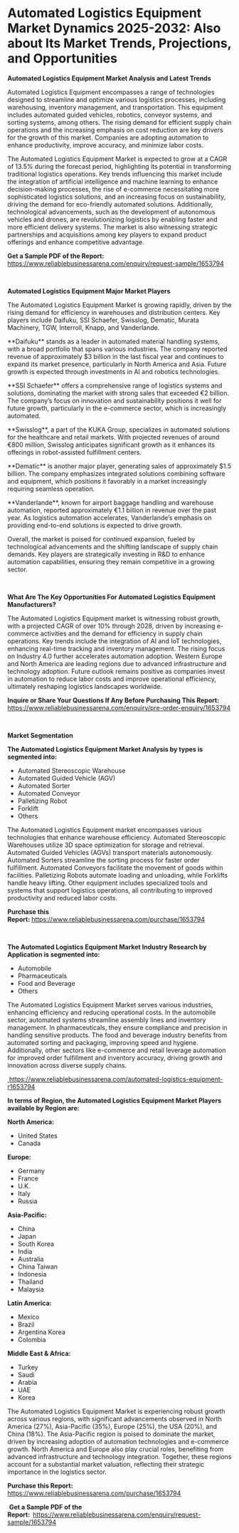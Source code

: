 <p><h1>Automated Logistics Equipment Market Dynamics 2025-2032: Also about Its Market Trends, Projections, and Opportunities</h1></p><p><strong>Automated Logistics Equipment Market Analysis and Latest Trends</strong></p>
<p><p>Automated Logistics Equipment encompasses a range of technologies designed to streamline and optimize various logistics processes, including warehousing, inventory management, and transportation. This equipment includes automated guided vehicles, robotics, conveyor systems, and sorting systems, among others. The rising demand for efficient supply chain operations and the increasing emphasis on cost reduction are key drivers for the growth of this market. Companies are adopting automation to enhance productivity, improve accuracy, and minimize labor costs.</p><p>The Automated Logistics Equipment Market is expected to grow at a CAGR of 13.5% during the forecast period, highlighting its potential in transforming traditional logistics operations. Key trends influencing this market include the integration of artificial intelligence and machine learning to enhance decision-making processes, the rise of e-commerce necessitating more sophisticated logistics solutions, and an increasing focus on sustainability, driving the demand for eco-friendly automated solutions. Additionally, technological advancements, such as the development of autonomous vehicles and drones, are revolutionizing logistics by enabling faster and more efficient delivery systems. The market is also witnessing strategic partnerships and acquisitions among key players to expand product offerings and enhance competitive advantage.</p></p>
<p><strong>Get a Sample PDF of the Report:&nbsp;</strong> <a href="https://www.reliablebusinessarena.com/enquiry/request-sample/1653794?utm_campaign=3057&utm_medium=2&utm_source=Github&utm_content=ia&utm_term=18042025&utm_id=automated-logistics-equipment">https://www.reliablebusinessarena.com/enquiry/request-sample/1653794</a></p>
<p>&nbsp;</p>
<p><strong>Automated Logistics Equipment Major Market Players</strong></p>
<p><p>The Automated Logistics Equipment Market is growing rapidly, driven by the rising demand for efficiency in warehouses and distribution centers. Key players include Daifuku, SSI Schaefer, Swisslog, Dematic, Murata Machinery, TGW, Interroll, Knapp, and Vanderlande.</p><p>**Daifuku** stands as a leader in automated material handling systems, with a broad portfolio that spans various industries. The company reported revenue of approximately $3 billion in the last fiscal year and continues to expand its market presence, particularly in North America and Asia. Future growth is expected through investments in AI and robotics technologies.</p><p>**SSI Schaefer** offers a comprehensive range of logistics systems and solutions, dominating the market with strong sales that exceeded €2 billion. The company’s focus on innovation and sustainability positions it well for future growth, particularly in the e-commerce sector, which is increasingly automated.</p><p>**Swisslog**, a part of the KUKA Group, specializes in automated solutions for the healthcare and retail markets. With projected revenues of around €800 million, Swisslog anticipates significant growth as it enhances its offerings in robot-assisted fulfillment centers.</p><p>**Dematic** is another major player, generating sales of approximately $1.5 billion. The company emphasizes integrated solutions combining software and equipment, which positions it favorably in a market increasingly requiring seamless operation.</p><p>**Vanderlande**, known for airport baggage handling and warehouse automation, reported approximately €1.1 billion in revenue over the past year. As logistics automation accelerates, Vanderlande’s emphasis on providing end-to-end solutions is expected to drive growth.</p><p>Overall, the market is poised for continued expansion, fueled by technological advancements and the shifting landscape of supply chain demands. Key players are strategically investing in R&D to enhance automation capabilities, ensuring they remain competitive in a growing sector.</p></p>
<p>&nbsp;</p>
<p><strong>What Are The Key Opportunities For Automated Logistics Equipment Manufacturers?</strong></p>
<p><p>The Automated Logistics Equipment market is witnessing robust growth, with a projected CAGR of over 10% through 2028, driven by increasing e-commerce activities and the demand for efficiency in supply chain operations. Key trends include the integration of AI and IoT technologies, enhancing real-time tracking and inventory management. The rising focus on Industry 4.0 further accelerates automation adoption. Western Europe and North America are leading regions due to advanced infrastructure and technology adoption. Future outlook remains positive as companies invest in automation to reduce labor costs and improve operational efficiency, ultimately reshaping logistics landscapes worldwide.</p></p>
<p><strong>Inquire or Share Your Questions If Any Before Purchasing This Report:</strong> <a href="https://www.reliablebusinessarena.com/enquiry/pre-order-enquiry/1653794?utm_campaign=3057&utm_medium=2&utm_source=Github&utm_content=ia&utm_term=18042025&utm_id=automated-logistics-equipment">https://www.reliablebusinessarena.com/enquiry/pre-order-enquiry/1653794</a></p>
<p>&nbsp;</p>
<p><strong>Market Segmentation</strong></p>
<p><strong>The Automated Logistics Equipment Market Analysis by types is segmented into:</strong></p>
<p><ul><li>Automated Stereoscopic Warehouse</li><li>Automated Guided Vehicle (AGV)</li><li>Automated Sorter</li><li>Automated Conveyor</li><li>Palletizing Robot</li><li>Forklift</li><li>Others</li></ul></p>
<p><p>The Automated Logistics Equipment market encompasses various technologies that enhance warehouse efficiency. Automated Stereoscopic Warehouses utilize 3D space optimization for storage and retrieval. Automated Guided Vehicles (AGVs) transport materials autonomously. Automated Sorters streamline the sorting process for faster order fulfillment. Automated Conveyors facilitate the movement of goods within facilities. Palletizing Robots automate loading and unloading, while Forklifts handle heavy lifting. Other equipment includes specialized tools and systems that support logistics operations, all contributing to improved productivity and reduced labor costs.</p></p>
<p><strong>Purchase this Report:&nbsp;</strong><a href="https://www.reliablebusinessarena.com/purchase/1653794?utm_campaign=3057&utm_medium=2&utm_source=Github&utm_content=ia&utm_term=18042025&utm_id=automated-logistics-equipment">https://www.reliablebusinessarena.com/purchase/1653794</a></p>
<p>&nbsp;</p>
<p><strong>The Automated Logistics Equipment Market Industry Research by Application is segmented into:</strong></p>
<p><ul><li>Automobile</li><li>Pharmaceuticals</li><li>Food and Beverage</li><li>Others</li></ul></p>
<p><p>The Automated Logistics Equipment Market serves various industries, enhancing efficiency and reducing operational costs. In the automobile sector, automated systems streamline assembly lines and inventory management. In pharmaceuticals, they ensure compliance and precision in handling sensitive products. The food and beverage industry benefits from automated sorting and packaging, improving speed and hygiene. Additionally, other sectors like e-commerce and retail leverage automation for improved order fulfillment and inventory accuracy, driving growth and innovation across diverse supply chains.</p></p>
<p><a href="https://www.reliablebusinessarena.com/automated-logistics-equipment-r1653794?utm_campaign=3057&utm_medium=2&utm_source=Github&utm_content=ia&utm_term=18042025&utm_id=automated-logistics-equipment">&nbsp;https://www.reliablebusinessarena.com/automated-logistics-equipment-r1653794</a></p>
<p><strong>In terms of Region, the Automated Logistics Equipment Market Players available by Region are:</strong></p>
<p>
    <p> <strong> North America: </strong>
        <ul>
            <li>United States</li>
            <li>Canada</li>
        </ul>
        </p> 
    <p> <strong> Europe: </strong>
        <ul>
            <li>Germany</li>
            <li>France</li>
            <li>U.K.</li>
            <li>Italy</li>
            <li>Russia</li>
        </ul>
        </p> 
    <p> <strong> Asia-Pacific: </strong>
        <ul>
            <li>China</li>
            <li>Japan</li>
            <li>South Korea</li>
            <li>India</li>
            <li>Australia</li>
            <li>China Taiwan</li>
            <li>Indonesia</li>
            <li>Thailand</li>
            <li>Malaysia</li>
        </ul>
        </p> 
    <p> <strong> Latin America: </strong>
        <ul>
            <li>Mexico</li>
            <li>Brazil</li>
            <li>Argentina Korea</li>
            <li>Colombia</li>
        </ul>
        </p> 
    <p> <strong> Middle East & Africa: </strong>
        <ul>
            <li>Turkey</li>
            <li>Saudi</li>
            <li>Arabia</li>
            <li>UAE</li>
            <li>Korea</li>
        </ul>
    </p>
    </p>
<p><p>The Automated Logistics Equipment Market is experiencing robust growth across various regions, with significant advancements observed in North America (27%), Asia-Pacific (35%), Europe (25%), the USA (20%), and China (18%). The Asia-Pacific region is poised to dominate the market, driven by increasing adoption of automation technologies and e-commerce growth. North America and Europe also play crucial roles, benefiting from advanced infrastructure and technology integration. Together, these regions account for a substantial market valuation, reflecting their strategic importance in the logistics sector.</p></p>
<p><strong>Purchase this Report: </strong><a href="https://www.reliablebusinessarena.com/purchase/1653794?utm_campaign=3057&utm_medium=2&utm_source=Github&utm_content=ia&utm_term=18042025&utm_id=automated-logistics-equipment">https://www.reliablebusinessarena.com/purchase/1653794</a></p>
<p>&nbsp;<strong>Get a Sample PDF of the Report:&nbsp;&nbsp;</strong><a href="https://www.reliablebusinessarena.com/enquiry/request-sample/1653794?utm_campaign=3057&utm_medium=2&utm_source=Github&utm_content=ia&utm_term=18042025&utm_id=automated-logistics-equipment">https://www.reliablebusinessarena.com/enquiry/request-sample/1653794</a></p>
<p><strong></strong></p>
<p><p></p><p></p><p></p></p>